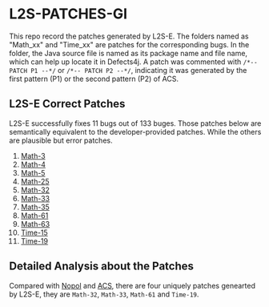# L2S-PATCHES-GI
This repo record the patches generated by L2S-E. The folders named as "Math_xx" and "Time_xx" are patches for the corresponding bugs. In the folder, the Java source file is named as its package name and file name, which can help up locate it in Defects4j. A patch was commented with `/*-- PATCH P1 --*/` or `/*-- PATCH P2 --*/`, indicating it was generated by the first pattern (P1) or the second pattern (P2) of ACS. 


## L2S-E Correct Patches
L2S-E successfully fixes 11 bugs out of 133 buges.
Those patches below are semantically equivalent to the developer-provided patches. While the others are plausible but error patches.
1. [Math-3](https://github.com/wangbo15/L2S-PATCHES-GI/blob/master/math_3)
1. [Math-4](https://github.com/wangbo15/L2S-PATCHES-GI/tree/master/math_4)
1. [Math-5](https://github.com/wangbo15/L2S-PATCHES-GI/tree/master/math_5)
1. [Math-25](https://github.com/wangbo15/L2S-PATCHES-GI/tree/master/math_25)
1. [Math-32](https://github.com/wangbo15/L2S-PATCHES-GI/tree/master/math_32)
1. [Math-33](https://github.com/wangbo15/L2S-PATCHES-GI/tree/master/math_33)
1. [Math-35](https://github.com/wangbo15/L2S-PATCHES-GI/tree/master/math_35)
1. [Math-61](https://github.com/wangbo15/L2S-PATCHES-GI/tree/master/math_61)
1. [Math-63](https://github.com/wangbo15/L2S-PATCHES-GI/tree/master/math_63)
1. [Time-15](https://github.com/wangbo15/L2S-PATCHES-GI/tree/master/time_15)
1. [Time-19](https://github.com/wangbo15/L2S-PATCHES-GI/tree/master/time_19)

## Detailed Analysis about the Patches
Compared with [Nopol](https://github.com/SpoonLabs/nopol) and [ACS](https://github.com/Adobee/ACS), there are four uniquely patches genearted by L2S-E, they are `Math-32`, `Math-33`, `Math-61` and `Time-19`.
